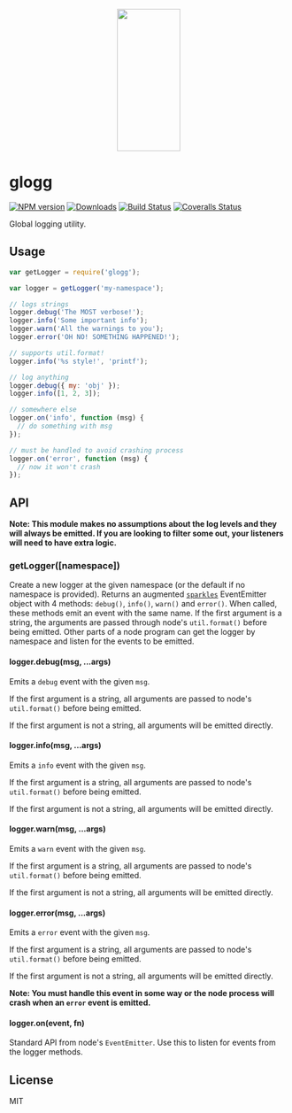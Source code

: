 <p align="center">
  <a href="https://gulpjs.com">
    <img height="257" width="114" src="https://raw.githubusercontent.com/gulpjs/artwork/master/gulp-2x.png">
  </a>
</p>

# glogg

[![NPM version][npm-image]][npm-url] [![Downloads][downloads-image]][npm-url] [![Build Status][ci-image]][ci-url] [![Coveralls Status][coveralls-image]][coveralls-url]

Global logging utility.

## Usage

```js
var getLogger = require('glogg');

var logger = getLogger('my-namespace');

// logs strings
logger.debug('The MOST verbose!');
logger.info('Some important info');
logger.warn('All the warnings to you');
logger.error('OH NO! SOMETHING HAPPENED!');

// supports util.format!
logger.info('%s style!', 'printf');

// log anything
logger.debug({ my: 'obj' });
logger.info([1, 2, 3]);

// somewhere else
logger.on('info', function (msg) {
  // do something with msg
});

// must be handled to avoid crashing process
logger.on('error', function (msg) {
  // now it won't crash
});
```

## API

**Note: This module makes no assumptions about the log levels and they will always
be emitted. If you are looking to filter some out, your listeners will need to have
extra logic.**

### getLogger([namespace])

Create a new logger at the given namespace (or the default if no namespace is provided).
Returns an augmented [`sparkles`](https://github.com/phated/sparkles) EventEmitter object
with 4 methods: `debug()`, `info()`, `warn()` and `error()`. When called, these methods emit
an event with the same name. If the first argument is a string, the arguments
are passed through node's `util.format()` before being emitted. Other parts
of a node program can get the logger by namespace and listen for the events to
be emitted.

#### logger.debug(msg, ...args)

Emits a `debug` event with the given `msg`.

If the first argument is a string, all arguments are passed to node's
`util.format()` before being emitted.

If the first argument is not a string, all arguments will be emitted directly.

#### logger.info(msg, ...args)

Emits a `info` event with the given `msg`.

If the first argument is a string, all arguments are passed to node's
`util.format()` before being emitted.

If the first argument is not a string, all arguments will be emitted directly.

#### logger.warn(msg, ...args)

Emits a `warn` event with the given `msg`.

If the first argument is a string, all arguments are passed to node's
`util.format()` before being emitted.

If the first argument is not a string, all arguments will be emitted directly.

#### logger.error(msg, ...args)

Emits a `error` event with the given `msg`.

If the first argument is a string, all arguments are passed to node's
`util.format()` before being emitted.

If the first argument is not a string, all arguments will be emitted directly.

**Note: You must handle this event in some way or the node process will crash
when an `error` event is emitted.**

#### logger.on(event, fn)

Standard API from node's `EventEmitter`. Use this to listen for events from
the logger methods.

## License

MIT

<!-- prettier-ignore-start -->
[downloads-image]: https://img.shields.io/npm/dm/glogg.svg?style=flat-square
[npm-url]: https://www.npmjs.com/package/glogg
[npm-image]: https://img.shields.io/npm/v/glogg.svg?style=flat-square

[ci-url]: https://github.com/gulpjs/glogg/actions?query=workflow:dev
[ci-image]: https://img.shields.io/github/actions/workflow/status/gulpjs/glogg/dev.yml?style=flat-square

[coveralls-url]: https://coveralls.io/r/gulpjs/glogg
[coveralls-image]: https://img.shields.io/coveralls/gulpjs/glogg/master.svg?style=flat-square
<!-- prettier-ignore-end -->

